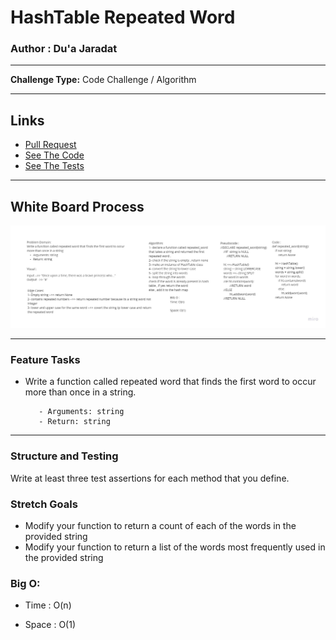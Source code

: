 # HashTable Repeated Word

### Author : Du'a Jaradat

---

**Challenge Type:** Code Challenge / Algorithm

---
## Links

- [Pull Request](https://github.com/duajaradat/data-structures-and-algorithms/pull/46)
- [See The Code](hashtable_repeated_word.py)
- [See The Tests](../tests/test_hashtable_repeated_word.py)

---

## White Board Process

![Repeated Word](repeated-word.jpg)

---

### Feature Tasks

- Write a function called repeated word that finds the first word to occur more than once in a string.

         - Arguments: string
         - Return: string

---
### Structure and Testing

Write at least three test assertions for each method that you define.

### Stretch Goals

- Modify your function to return a count of each of the words in the provided string
- Modify your function to return a list of the words most frequently used in the provided string

### Big O:

- Time : O(n)

- Space : O(1)


